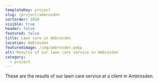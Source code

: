```yaml
---
templateKey: project
slug: /project/ambrosden
sortorder: 1010
visible: true
header: false
featured: false
title: Lawn care in Ambrosden
location: Ambrosden
featuredimage: /img/ambrosden.webp
alt: Results of our lawn care service in Ambrosden
category:
  - project
---
```


These are the results of our lawn care service at a client in Ambrosden.
